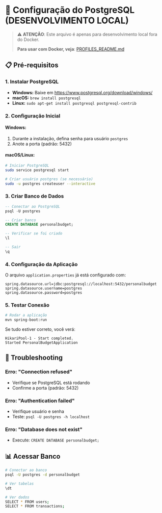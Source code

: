 # 🐘 Configuração do PostgreSQL (DESENVOLVIMENTO LOCAL)

> ⚠️ **ATENÇÃO**: Este arquivo é apenas para desenvolvimento local fora do Docker.
> 
> **Para usar com Docker, veja**: [PROFILES_README.md](./PROFILES_README.md)

## 📋 Pré-requisitos

### 1. Instalar PostgreSQL
- **Windows:** Baixe em https://www.postgresql.org/download/windows/
- **macOS:** `brew install postgresql`
- **Linux:** `sudo apt-get install postgresql postgresql-contrib`

### 2. Configuração Inicial

#### Windows:
1. Durante a instalação, defina senha para usuário `postgres`
2. Anote a porta (padrão: 5432)

#### macOS/Linux:
```bash
# Iniciar PostgreSQL
sudo service postgresql start

# Criar usuário postgres (se necessário)
sudo -u postgres createuser --interactive
```

### 3. Criar Banco de Dados

```sql
-- Conectar ao PostgreSQL
psql -U postgres

-- Criar banco
CREATE DATABASE personalbudget;

-- Verificar se foi criado
\l

-- Sair
\q
```

### 4. Configuração da Aplicação

O arquivo `application.properties` já está configurado com:
```properties
spring.datasource.url=jdbc:postgresql://localhost:5432/personalbudget
spring.datasource.username=postgres
spring.datasource.password=postgres
```

### 5. Testar Conexão

```bash
# Rodar a aplicação
mvn spring-boot:run
```

Se tudo estiver correto, você verá:
```
HikariPool-1 - Start completed.
Started PersonalBudgetApplication
```

## 🔧 Troubleshooting

### Erro: "Connection refused"
- Verifique se PostgreSQL está rodando
- Confirme a porta (padrão: 5432)

### Erro: "Authentication failed"
- Verifique usuário e senha
- Teste: `psql -U postgres -h localhost`

### Erro: "Database does not exist"
- Execute: `CREATE DATABASE personalbudget;`

## 📊 Acessar Banco

```bash
# Conectar ao banco
psql -U postgres -d personalbudget

# Ver tabelas
\dt

# Ver dados
SELECT * FROM users;
SELECT * FROM transactions;
```
